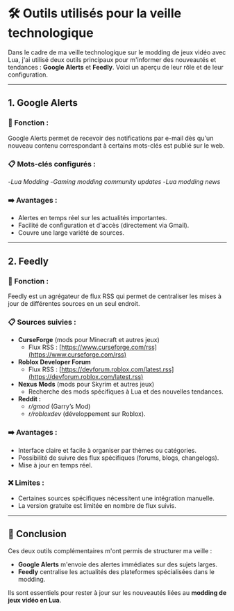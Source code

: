 # 🛠️ Outils utilisés pour la veille technologique

Dans le cadre de ma veille technologique sur le modding de jeux vidéo avec Lua, j'ai utilisé deux outils principaux pour m'informer des nouveautés et tendances : **Google Alerts** et **Feedly**. Voici un aperçu de leur rôle et de leur configuration.

---

## 1. **Google Alerts**  
### 🎯 Fonction :  
Google Alerts permet de recevoir des notifications par e-mail dès qu'un nouveau contenu correspondant à certains mots-clés est publié sur le web.  

### 📋 Mots-clés configurés :  

-*Lua Modding*
-*Gaming modding community updates*
-*Lua modding news*   

### ➡️ Avantages :  
- Alertes en temps réel sur les actualités importantes.  
- Facilité de configuration et d'accès (directement via Gmail).  
- Couvre une large variété de sources.  

---

## 2. **Feedly**  
### 🎯 Fonction :  
Feedly est un agrégateur de flux RSS qui permet de centraliser les mises à jour de différentes sources en un seul endroit.  

### 📋 Sources suivies :  
- **CurseForge** (mods pour Minecraft et autres jeux)  
  - Flux RSS : [https://www.curseforge.com/rss](https://www.curseforge.com/rss)  
- **Roblox Developer Forum**  
  - Flux RSS : [https://devforum.roblox.com/latest.rss](https://devforum.roblox.com/latest.rss)  
- **Nexus Mods** (mods pour Skyrim et autres jeux)  
  - Recherche des mods spécifiques à Lua et des nouvelles tendances.  
- **Reddit :**  
  - *r/gmod* (Garry’s Mod)  
  - *r/robloxdev* (développement sur Roblox).  

### ➡️ Avantages :  
- Interface claire et facile à organiser par thèmes ou catégories.  
- Possibilité de suivre des flux spécifiques (forums, blogs, changelogs).  
- Mise à jour en temps réel.  

### ❌ Limites :  
- Certaines sources spécifiques nécessitent une intégration manuelle.  
- La version gratuite est limitée en nombre de flux suivis.

---

## 🎯 Conclusion  
Ces deux outils complémentaires m'ont permis de structurer ma veille :  
- **Google Alerts** m'envoie des alertes immédiates sur des sujets larges.  
- **Feedly** centralise les actualités des plateformes spécialisées dans le modding.  

Ils sont essentiels pour rester à jour sur les nouveautés liées au **modding de jeux vidéo en Lua**.

